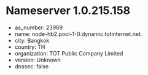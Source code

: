 # Nameserver 1.0.215.158

* as_number: 23969
* name: node-hb2.pool-1-0.dynamic.totinternet.net.
* city: Bangkok
* country: TH
* organization: TOT Public Company Limited
* version: Unknown
* dnssec: false
